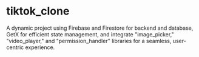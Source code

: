 # tiktok_clone

A dynamic project using Firebase and Firestore for backend and database,
GetX for efficient state management, and integrate "image_picker," "video_player,"
and "permission_handler" libraries for a seamless, user-centric experience.
